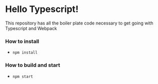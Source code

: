 # Hello Typescript! 
This repository has all the boiler plate code necessary to get going with Typescript and Webpack

### How to install
- `npm install`

### How to build and start
- `npm start`
